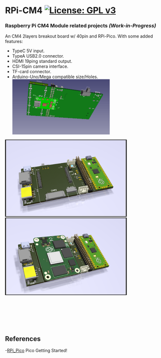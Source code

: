 # RPi-CM4 [![License: GPL v3](https://img.shields.io/badge/License-GPLv3-blue.svg)](https://www.gnu.org/licenses/gpl-3.0)<br>
### Raspberry Pi CM4 Module related projects _(Work-in-Progress)_<br>

 
An CM4 2layers breakout board w/ 40pin and RPi-Pico.
With some added features:
 - TypeC 5V input.
 - TypeA USB2.0 connector.
 - HDMI 19ping standard output.
 - CSI-15pin camera interface.
 - TF-card connector.
 - Arduino-Uno/Mega compatible size/Holes.<br>
   <img src="pic/CM4_2Layer0306.gif" width=320><br>

<img src="pic/CM4_2Layer0306Wo.png" width=400><img src="pic/CM4_2Layer0306.png" width=400> <br>
<br>
<br>

<br>
<br>
<br>

## References <br>
  -[RPi_Pico](https://www.raspberrypi.org/documentation/pico/getting-started/) Pico Getting Started!<br>
  
